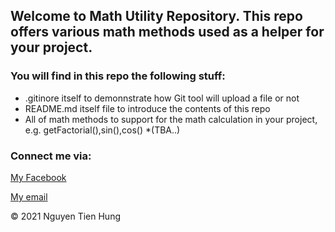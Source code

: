 ## Welcome to Math Utility Repository. This repo offers various math methods used as a helper for your project.

### You will find in this repo the following stuff:

* .gitinore itself to demonnstrate how Git tool will upload a file or not
* README.md itself file to introduce the contents of this repo
* All of math methods to support for the math calculation in your project, e.g. getFactorial(),sin(),cos()
*(TBA..)

### Connect me via:
[My Facebook](http://facebook.com/nguyen.tienhung.752487)

[My email](nguyentienhung6967@gmail.com)

© 2021 Nguyen Tien Hung

